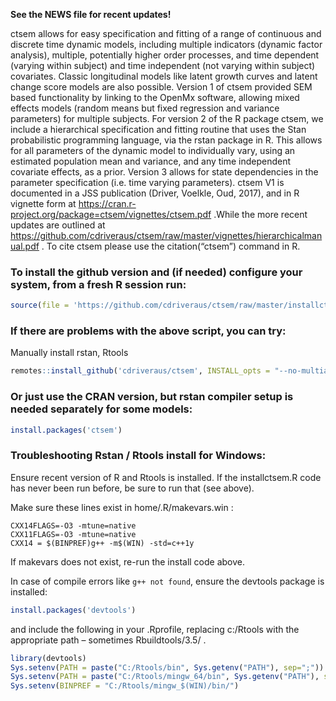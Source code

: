 
<!-- README.md is generated from README.Rmd. Please edit that file -->

<!-- [![Build Status](https://travis-ci.org/cdriveraus/ctsem.svg?branch=master)](https://travis-ci.org/cdriveraus/ctsem) -->

**See the NEWS file for recent updates\!**

ctsem allows for easy specification and fitting of a range of continuous
and discrete time dynamic models, including multiple indicators (dynamic
factor analysis), multiple, potentially higher order processes, and time
dependent (varying within subject) and time independent (not varying
within subject) covariates. Classic longitudinal models like latent
growth curves and latent change score models are also possible. Version
1 of ctsem provided SEM based functionality by linking to the OpenMx
software, allowing mixed effects models (random means but fixed
regression and variance parameters) for multiple subjects. For version 2
of the R package ctsem, we include a hierarchical specification and
fitting routine that uses the Stan probabilistic programming language,
via the rstan package in R. This allows for all parameters of the
dynamic model to individually vary, using an estimated population mean
and variance, and any time independent covariate effects, as a prior.
Version 3 allows for state dependencies in the parameter specification
(i.e. time varying parameters). ctsem V1 is documented in a JSS
publication (Driver, Voelkle, Oud, 2017), and in R vignette form at
<https://cran.r-project.org/package=ctsem/vignettes/ctsem.pdf> .While
the more recent updates are outlined at
<https://github.com/cdriveraus/ctsem/raw/master/vignettes/hierarchicalmanual.pdf>
. To cite ctsem please use the citation(“ctsem”) command in R.

### To install the github version and (if needed) configure your system, from a fresh R session run:

``` r
source(file = 'https://github.com/cdriveraus/ctsem/raw/master/installctsem.R')
```

### If there are problems with the above script, you can try:

Manually install rstan, Rtools

``` r
remotes::install_github('cdriveraus/ctsem', INSTALL_opts = "--no-multiarch", dependencies = c("Depends", "Imports"))
```

### Or just use the CRAN version, but rstan compiler setup is needed separately for some models:

``` r
install.packages('ctsem')
```

### Troubleshooting Rstan / Rtools install for Windows:

Ensure recent version of R and Rtools is installed. If the
installctsem.R code has never been run before, be sure to run that (see
above).

Make sure these lines exist in home/.R/makevars.win :

    CXX14FLAGS=-O3 -mtune=native
    CXX11FLAGS=-O3 -mtune=native
    CXX14 = $(BINPREF)g++ -m$(WIN) -std=c++1y

If makevars does not exist, re-run the install code above.

In case of compile errors like `g++ not found`, ensure the devtools
package is installed:

``` r
install.packages('devtools')
```

and include the following in your .Rprofile, replacing c:/Rtools with
the appropriate path – sometimes Rbuildtools/3.5/ .

``` r
library(devtools)
Sys.setenv(PATH = paste("C:/Rtools/bin", Sys.getenv("PATH"), sep=";"))
Sys.setenv(PATH = paste("C:/Rtools/mingw_64/bin", Sys.getenv("PATH"), sep=";"))
Sys.setenv(BINPREF = "C:/Rtools/mingw_$(WIN)/bin/")
```
